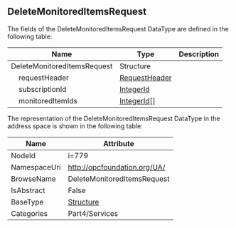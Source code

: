 <!-- datatype -->
## DeleteMonitoredItemsRequest
  
<!-- end of description -->
The fields of the DeleteMonitoredItemsRequest DataType are defined in the following table:  

|Name|Type|Description|
|---|---|---|
|DeleteMonitoredItemsRequest|Structure||
|&nbsp;&nbsp;&nbsp;&nbsp;requestHeader|[RequestHeader](../../../Part4/Services/RequestHeader/readme.md)||
|&nbsp;&nbsp;&nbsp;&nbsp;subscriptionId|[IntegerId](../../../Part4/DataTypes/IntegerId/readme.md)||
|&nbsp;&nbsp;&nbsp;&nbsp;monitoredItemIds|[IntegerId](../../../Part4/DataTypes/IntegerId/readme.md)[]||

The representation of the DeleteMonitoredItemsRequest DataType in the address space is shown in the following table:  

|Name|Attribute|
|---|---|
|NodeId|i=779|
|NamespaceUri|http://opcfoundation.org/UA/|
|BrowseName|DeleteMonitoredItemsRequest|
|IsAbstract|False|
|BaseType|[Structure](../../../Part3/DataTypes/Structure/readme.md)|
|Categories|Part4/Services|

